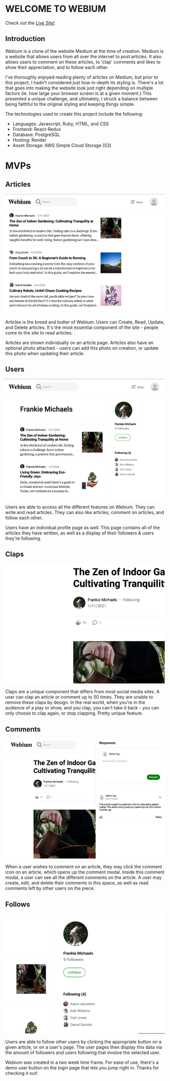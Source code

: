 # WELCOME TO WEBIUM

Check out the [Live Site!](https://webium.onrender.com/)

## Introduction

Webium is a clone of the website Medium at the time of creation.  Medium is a website that allows users from all over the internet to post articles.  It also allows users to comment on these articles, to 'clap' comments and likes to show their appreciation, and to follow each other.

I've thoroughly enjoyed reading plenty of articles on Medium, but prior to this project, I hadn't considered just how in-depth its styling is.  There's a lot that goes into making the website look just right depending on multiple factors (ie. how large your browser screen is at a given moment.)  This presented a unique challenge, and ultimately, I struck a balance between being faithful to the original styling and keeping things simple.  

The technologies used to create this project include the following:

* Languages:  Javascript, Ruby, HTML, and CSS
* Frontend:  React-Redux
* Database:  PostgreSQL
* Hosting:  Render
* Asset Storage: AWS Simple Cloud Storage (S3)

# MVPs 

## Articles

![Screenshot](readme_photos/articles.png)

Articles is the bread and butter of Webium.  Users can Create, Read, Update, and Delete articles.  It's the most essential component of the site - people come to the site to read articles.

Articles are shown individually on an article page.  Articles also have an optional photo attached - users can add this photo on creation, or update this photo when updating their article.

## Users

![Screenshot](readme_photos/users.png)

Users are able to access all the different features on Webium.  They can write and read articles.  They can also like articles, comment on articles, and follow each other.

Users have an individual profile page as well.  This page contains all of the articles they have written, as well as a display of their followers & users they're following.


## Claps
![Screenshot](readme_photos/claps.png)

Claps are a unique component that differs from most social media sites.  A user can clap an article or comment up to 50 times.  They are unable to remove these claps by design.  In the real world, when you're in the audience of a play or show, and you clap, you can't take it back - you can only choose to clap again, or stop clapping.  Pretty unique feature.

## Comments

![Screenshot](readme_photos/comments.png)

When a user wishes to comment on an article, they may click the comment icon on an article, which opens up the comment modal.  Inside this comment modal, a user can see all the different comments on the article.  A user may create, edit, and delete their comments in this space, as well as read comments left by other users on the piece.

## Follows

![Screenshot](readme_photos/follows.png)

Users are able to follow other users by clicking the appropriate button on a given article, or on a user's page.  The user pages then display this data via the amount of followers and users following that involve the selected user.



Webium was created in a two week time frame.  For ease of use, there's a demo user button on the login page that lets you jump right in.  Thanks for checking it out!
